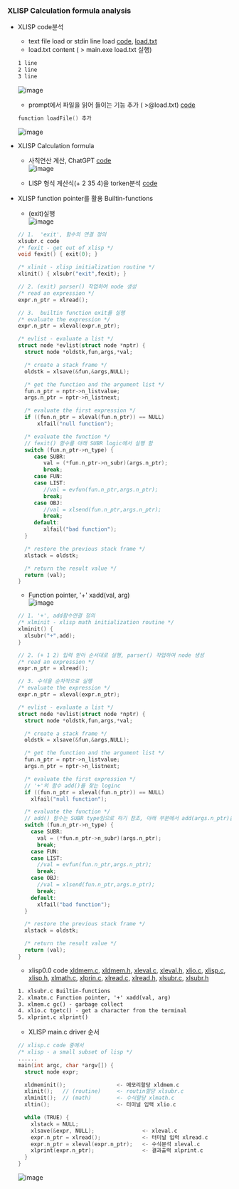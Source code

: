 
### XLISP Calculation formula analysis
* XLISP code분석
  * text file load or stdin line load [code](https://github.com/csbyun-data/C-Pro/blob/main/chap05/XLISP/File/file_load.c), [load.txt](https://github.com/csbyun-data/C-Pro/blob/main/chap05/XLISP/File/load.txt)
  * load.txt content ( > main.exe load.txt 실행)
  ```txt
  1 line
  2 line
  3 line
  ````  
  ![image](https://github.com/user-attachments/assets/9388d55c-56c4-4812-812f-c102abd5bb15)
  * prompt에서 파일을 읽어 들이는 기능 추가 ( >@load.txt) [code](https://github.com/csbyun-data/C-Pro/blob/main/chap05/XLISP/File/file_load1.c)
  ```c
  function loadFile() 추가
  ```
  ![image](https://github.com/user-attachments/assets/22400111-b219-4b8b-8e96-734a5c7288d9)
  
* XLISP Calculation formula
  * 사칙연산 계산, ChatGPT [code](https://github.com/csbyun-data/C-Pro/blob/main/chap05/XLISP/Calc1.c)  
  ![image](https://github.com/user-attachments/assets/554028d6-3597-438a-9409-717c473792f6)

  * LISP 형식 계산식(+ 2 35 4)을 torken분석 [code](https://github.com/csbyun-data/C-Pro/blob/main/chap05/XLISP/tokenize1.c)

* XLISP function pointer를 활용 Builtin-functions
  * (exit)실행  
  ![image](https://github.com/user-attachments/assets/c51eb562-0c12-4aed-bf3a-a6ec10686c65)
  ```c
  // 1.  'exit', 함수의 연결 정의
  xlsubr.c code
  /* fexit - get out of xlisp */
  void fexit() { exit(0); }

  /* xlinit - xlisp initialization routine */
  xlinit() { xlsubr("exit",fexit); }

  // 2. (exit) parser() 작업하여 node 생성
  /* read an expression */
  expr.n_ptr = xlread();

  // 3.  builtin function exit를 실행
  /* evaluate the expression */
  expr.n_ptr = xleval(expr.n_ptr);
  ```
  ```c
  /* evlist - evaluate a list */
  struct node *evlist(struct node *nptr) {
    struct node *oldstk,fun,args,*val;
  
    /* create a stack frame */
    oldstk = xlsave(&fun,&args,NULL);
  
    /* get the function and the argument list */
    fun.n_ptr = nptr->n_listvalue;
    args.n_ptr = nptr->n_listnext;
  
    /* evaluate the first expression */
    if ((fun.n_ptr = xleval(fun.n_ptr)) == NULL)
        xlfail("null function");
  
    /* evaluate the function */
    // fexit() 함수를 아래 SUBR logic에서 실행 함
    switch (fun.n_ptr->n_type) {
       case SUBR:
          val = (*fun.n_ptr->n_subr)(args.n_ptr);
          break;
       case FUN:
       case LIST:
          //val = evfun(fun.n_ptr,args.n_ptr);
          break;
       case OBJ:
          //val = xlsend(fun.n_ptr,args.n_ptr);
          break;
       default:
          xlfail("bad function");
    }
  
    /* restore the previous stack frame */
    xlstack = oldstk;
  
    /* return the result value */
    return (val);
  }
  ```
  * Function pointer, '+' xadd(val, arg)  
  ![image](https://github.com/user-attachments/assets/e61fc4e5-5f91-40e6-a479-11f269c79793)
  ```c
  // 1. '+', add함수연결 정의
  /* xlminit - xlisp math initialization routine */
  xlminit() {
    xlsubr("+",add);
  }
  
  // 2. (+ 1 2) 입력 받아 순서대로 실행, parser() 작업하여 node 생성
  /* read an expression */
  expr.n_ptr = xlread();
  
  // 3. 수식을 순차적으로 실행	
  /* evaluate the expression */
  expr.n_ptr = xleval(expr.n_ptr);
  ```
  ```c
  /* evlist - evaluate a list */
  struct node *evlist(struct node *nptr) {
    struct node *oldstk,fun,args,*val;
  
    /* create a stack frame */
    oldstk = xlsave(&fun,&args,NULL);
  
    /* get the function and the argument list */
    fun.n_ptr = nptr->n_listvalue;
    args.n_ptr = nptr->n_listnext;
  
    /* evaluate the first expression */
    // '+'의 함수 add()를 찾는 loginc
    if ((fun.n_ptr = xleval(fun.n_ptr)) == NULL)
      xlfail("null function");
  
    /* evaluate the function */
    // add() 함수는 SUBR type임으로 하기 참조, 아래 부분에서 add(args.n_ptr)을 실행함
    switch (fun.n_ptr->n_type) {
      case SUBR:
        val = (*fun.n_ptr->n_subr)(args.n_ptr);
        break;
      case FUN:
      case LIST:
        //val = evfun(fun.n_ptr,args.n_ptr);
        break;
      case OBJ:
        //val = xlsend(fun.n_ptr,args.n_ptr);
        break;
      default:
        xlfail("bad function");
    }
  
    /* restore the previous stack frame */
    xlstack = oldstk;
  
    /* return the result value */
    return (val);
  } 
  ```
  * xlisp0.0 code [xldmem.c](https://github.com/csbyun-data/C-Pro/blob/main/chap05/XLISP/SRC0/xldmem.c), [xldmem.h](https://github.com/csbyun-data/C-Pro/blob/main/chap05/XLISP/SRC0/xldmem.h), [xleval.c](https://github.com/csbyun-data/C-Pro/blob/main/chap05/XLISP/SRC0/xleval.c), [xleval.h](https://github.com/csbyun-data/C-Pro/blob/main/chap05/XLISP/SRC0/xleval.h), [xlio.c](https://github.com/csbyun-data/C-Pro/blob/main/chap05/XLISP/SRC0/xlio.c), [xlisp.c](https://github.com/csbyun-data/C-Pro/blob/main/chap05/XLISP/SRC0/xlisp.c), [xlisp.h](https://github.com/csbyun-data/C-Pro/blob/main/chap05/XLISP/SRC0/xlisp.h), [xlmath.c](https://github.com/csbyun-data/C-Pro/blob/main/chap05/XLISP/SRC0/xlmath.c), [xlprin.c](https://github.com/csbyun-data/C-Pro/blob/main/chap05/XLISP/SRC0/xlprin.c), [xlread.c](https://github.com/csbyun-data/C-Pro/blob/main/chap05/XLISP/SRC0/xlread.c), [xlread.h](https://github.com/csbyun-data/C-Pro/blob/main/chap05/XLISP/SRC0/xlread.h), [xlsubr.c](https://github.com/csbyun-data/C-Pro/blob/main/chap05/XLISP/SRC0/xlsubr.c), [xlsubr.h](https://github.com/csbyun-data/C-Pro/blob/main/chap05/XLISP/SRC0/xlsubr.h)

  ```txt
  1. xlsubr.c Builtin-functions 
  2. xlmatn.c Function pointer, '+' xadd(val, arg)
  3. xlmem.c gc() - garbage collect
  4. xlio.c tgetc() - get a character from the terminal
  5. xlprint.c xlprint()
  ```
  * XLISP main.c driver 순서
  ```c
  // xlisp.c code 중에서
  /* xlisp - a small subset of lisp */
  ......
  main(int argc, char *argv[]) {
    struct node expr;
  
    xldmeminit();                <- 메모리할당 xldmem.c
    xlinit();   // (routine)     <- routin할당 xlsubr.c
    xlminit();  // (math)        <- 수식할당 xlmath.c
    xltin();                     <- 터미널 입력 xlio.c
  
    while (TRUE) {
      xlstack = NULL;
      xlsave(&expr, NULL);               <- xleval.c
      expr.n_ptr = xlread();             <- 터미널 입력 xlread.c
      expr.n_ptr = xleval(expr.n_ptr);   <- 수식분석 xleval.c
      xlprint(expr.n_ptr);               <- 결과출력 xlprint.c
    }
  }
  ```
  ![image](https://github.com/user-attachments/assets/ee4fa3f4-661e-4f6e-b4c7-7d5e9389ffae)

